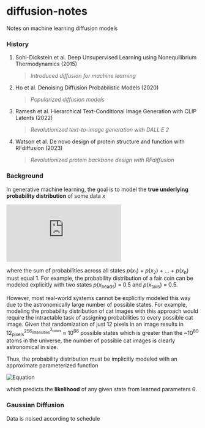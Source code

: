 # diffusion-notes
Notes on machine learning diffusion models

### History
1) Sohl-Dickstein et al. Deep Unsupervised Learning using Nonequilibrium Thermodynamics (2015)
    > *Introduced diffusion for machine learning*
2) Ho et al. Denoising Diffusion Probabilistic Models (2020)
    > *Popularized diffusion models*
3) Ramesh et al. Hierarchical Text-Conditional Image Generation with CLIP Latents (2022)
    > *Revolutionized text-to-image generation with DALL·E 2*
4) Watson et al. De novo design of protein structure and function with RFdiffusion (2023)
    > *Revolutionized protein backbone design with RFdiffusion*

### Background
In generative machine learning, the goal is to model the **true underlying probability distribution** of some data *x*

![Equation](https://latex.codecogs.com/png.latex?p(x))

where the sum of probabilities across all states *p*(*x*<sub>1</sub>) + *p*(*x*<sub>2</sub>) + ... + *p*(*x*<sub>n</sub>) must equal 1. For example, the probability distribution of a fair coin can be modeled explicitly with two states *p*(*x*<sub>heads</sub>) = 0.5 and *p*(*x*<sub>tails</sub>) = 0.5.

However, most real-world systems cannot be explicitly modeled this way due to the astronomically large number of possible states. For example, modeling the probability distribution of cat images with this approach would require the intractable task of assigning probabilities to every possible cat image. Given that randomization of just 12 pixels in an image results in 12<sub>pixels</sub><sup>256<sub>intensities</sub><sup>3<sub>colors</sub></sup></sup> ≈ 10<sup>86</sup> possible states which is greater than the ~10<sup>80</sup> atoms in the universe, the number of possible cat images is clearly astronomical in size.

Thus, the probability distribution must be implicitly modeled with an approximate parameterized function

![Equation](https://latex.codecogs.com/png.latex?p_\theta(x))

which predicts the **likelihood** of any given state from learned parameters *θ*.

### Gaussian Diffusion
Data is noised according to schedule

